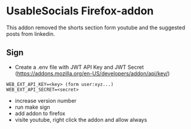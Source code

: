 # UsableSocials Firefox-addon

This addon removed the shorts section form youtube and the suggested posts from linkedin.

## Sign

- Create a .env file with JWT API Key and JWT Secret (https://addons.mozilla.org/en-US/developers/addon/api/key/)

```
WEB_EXT_API_KEY=<key> (form user:xyz...)
WEB_EXT_API_SECRET=<secret>
```

- increase version number
- run make sign
- add addon to firefox
- visite youtube, right click the addon and allow always
